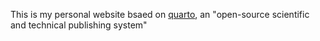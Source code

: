 This is my personal website bsaed on [quarto](https://quarto.org/), an "open-source scientific and technical publishing system"    

